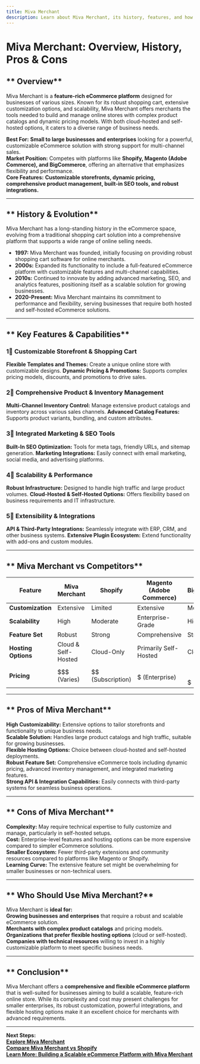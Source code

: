 ```yaml
---
title: Miva Merchant
description: Learn about Miva Merchant, its history, features, and how it compares to other eCommerce platforms.
---
```


# **Miva Merchant: Overview, History, Pros & Cons**

## ** Overview**  
Miva Merchant is a **feature-rich eCommerce platform** designed for businesses of various sizes. Known for its robust shopping cart, extensive customization options, and scalability, Miva Merchant offers merchants the tools needed to build and manage online stores with complex product catalogs and dynamic pricing models. With both cloud-hosted and self-hosted options, it caters to a diverse range of business needs.

 **Best For:** **Small to large businesses and enterprises** looking for a powerful, customizable eCommerce solution with strong support for multi-channel sales.  
 **Market Position:** Competes with platforms like **Shopify, Magento (Adobe Commerce), and BigCommerce**, offering an alternative that emphasizes flexibility and performance.  
 **Core Features:** **Customizable storefronts, dynamic pricing, comprehensive product management, built-in SEO tools, and robust integrations.**

---

## ** History & Evolution**  
Miva Merchant has a long-standing history in the eCommerce space, evolving from a traditional shopping cart solution into a comprehensive platform that supports a wide range of online selling needs.

- **1997:** Miva Merchant was founded, initially focusing on providing robust shopping cart software for online merchants.
- **2000s:** Expanded its functionality to include a full-featured eCommerce platform with customizable features and multi-channel capabilities.
- **2010s:** Continued to innovate by adding advanced marketing, SEO, and analytics features, positioning itself as a scalable solution for growing businesses.
- **2020-Present:** Miva Merchant maintains its commitment to performance and flexibility, serving businesses that require both hosted and self-hosted eCommerce solutions.

---

## ** Key Features & Capabilities**

### **1⃣ Customizable Storefront & Shopping Cart**
 **Flexible Templates and Themes:** Create a unique online store with customizable designs.
 **Dynamic Pricing & Promotions:** Supports complex pricing models, discounts, and promotions to drive sales.

### **2⃣ Comprehensive Product & Inventory Management**
 **Multi-Channel Inventory Control:** Manage extensive product catalogs and inventory across various sales channels.
 **Advanced Catalog Features:** Supports product variants, bundling, and custom attributes.

### **3⃣ Integrated Marketing & SEO Tools**
 **Built-In SEO Optimization:** Tools for meta tags, friendly URLs, and sitemap generation.
 **Marketing Integrations:** Easily connect with email marketing, social media, and advertising platforms.

### **4⃣ Scalability & Performance**
 **Robust Infrastructure:** Designed to handle high traffic and large product volumes.
 **Cloud-Hosted & Self-Hosted Options:** Offers flexibility based on business requirements and IT infrastructure.

### **5⃣ Extensibility & Integrations**
 **API & Third-Party Integrations:** Seamlessly integrate with ERP, CRM, and other business systems.
 **Extensive Plugin Ecosystem:** Extend functionality with add-ons and custom modules.

---

## ** Miva Merchant vs Competitors**

| Feature                   | Miva Merchant      | Shopify         | Magento (Adobe Commerce) | BigCommerce       |
|---------------------------|--------------------|-----------------|--------------------------|-------------------|
| **Customization**         |  Extensive       |  Limited       |  Extensive             |  Moderate       |
| **Scalability**           |  High            |  Moderate     |  Enterprise-Grade      |  High           |
| **Feature Set**           |  Robust          |  Strong       |  Comprehensive         |  Strong         |
| **Hosting Options**       |  Cloud & Self-Hosted |  Cloud-Only |  Primarily Self-Hosted  |  Cloud          |
| **Pricing**               | $$$ (Varies)       | $$ (Subscription)| $$$$$ (Enterprise)       | $$-$$$           |

---

## ** Pros of Miva Merchant**  
 **High Customizability:** Extensive options to tailor storefronts and functionality to unique business needs.  
 **Scalable Solution:** Handles large product catalogs and high traffic, suitable for growing businesses.  
 **Flexible Hosting Options:** Choice between cloud-hosted and self-hosted deployments.  
 **Robust Feature Set:** Comprehensive eCommerce tools including dynamic pricing, advanced inventory management, and integrated marketing features.  
 **Strong API & Integration Capabilities:** Easily connects with third-party systems for seamless business operations.

---

## ** Cons of Miva Merchant**  
 **Complexity:** May require technical expertise to fully customize and manage, particularly in self-hosted setups.  
 **Cost:** Enterprise-level features and hosting options can be more expensive compared to simpler eCommerce solutions.  
 **Smaller Ecosystem:** Fewer third-party extensions and community resources compared to platforms like Magento or Shopify.  
 **Learning Curve:** The extensive feature set might be overwhelming for smaller businesses or non-technical users.

---

## ** Who Should Use Miva Merchant?**  
Miva Merchant is **ideal for:**  
 **Growing businesses and enterprises** that require a robust and scalable eCommerce solution.  
 **Merchants with complex product catalogs** and pricing models.  
 **Organizations that prefer flexible hosting options** (cloud or self-hosted).  
 **Companies with technical resources** willing to invest in a highly customizable platform to meet specific business needs.

---

## ** Conclusion**  
Miva Merchant offers a **comprehensive and flexible eCommerce platform** that is well-suited for businesses aiming to build a scalable, feature-rich online store. While its complexity and cost may present challenges for smaller enterprises, its robust customization, powerful integrations, and flexible hosting options make it an excellent choice for merchants with advanced requirements.

---

 **Next Steps:**  
 **[Explore Miva Merchant](https://www.miva.com/)**  
 **[Compare Miva Merchant vs Shopify](#)**  
 **[Learn More: Building a Scalable eCommerce Platform with Miva Merchant](#)**
